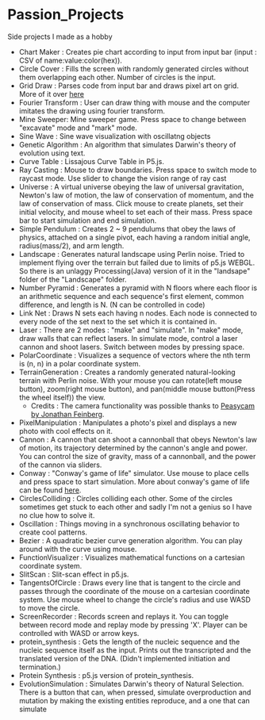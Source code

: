 # Passion_Projects
Side projects I made as a hobby

- Chart Maker : Creates pie chart according to input from input bar (input : CSV of name:value:color(hex)).
- Circle Cover : Fills the screen with randomly generated circles without them overlapping each other. Number of circles is the input.
- Grid Draw : Parses code from input bar and draws pixel art on grid. More of it over [here](https://github.com/MilkBomb11/GridDraw)
- Fourier Transform : User can draw thing with mouse and the computer imitates the drawing using fourier transform.
- Mine Sweeper: Mine sweeper game. Press space to change between "excavate" mode and "mark" mode.
- Sine Wave : Sine wave visualization with oscillatng objects
- Genetic Algorithm : An algorithm that simulates Darwin's theory of evolution using text.
- Curve Table : Lissajous Curve Table in P5.js.
- Ray Casting : Mouse to draw boundaries. Press space to switch mode to raycast mode. Use slider to change the vision range of ray cast
- Universe : A virtual universe obeying the law of universal gravitation, Newton's law of motion, the law of conservation of momentum, and the law of conservation of mass. Click mouse to create planets, set their initial velocity, and mouse wheel to set each of their mass. Press space bar to start simulation and end simulation.
- Simple Pendulum : Creates 2 ~ 9 pendulums that obey the laws of physics, attached on a single pivot, each having a random initial angle, radius(mass/2), and arm length.
- Landscape : Generates natural landscape using Perlin noise. Tried to implement flying over the terrain but failed due to limits of p5.js WEBGL. So there is an unlaggy Processing(Java) version of it in the "landsape" folder of the "Landscape" folder.
- Number Pyramid : Generates a pyramid with N floors where each floor is an arithmetic sequence and each sequence's first element, common difference, and length is N. (N can be controlled in code)
- Link Net : Draws N sets each having n nodes. Each node is connected to every node of the set next to the set which it is contained in.
- Laser : There are 2 modes : "make" and "simulate". In "make" mode, draw walls that can reflect lasers. In simulate mode, control a laser cannon and shoot lasers. Switch between modes by pressing space.
- PolarCoordinate : Visualizes a sequence of vectors where the nth term is (n, n) in a polar coordinate system.
- TerrainGeneration : Creates a randomly generated natural-looking terrain with Perlin noise. With your mouse you can rotate(left mouse button), zoom(right mouse button), and pan(middle mouse button(Press the wheel itself)) the view.
  - Credits : The camera functionality was possible thanks to [Peasycam by Jonathan Feinberg](http://mrfeinberg.com/peasycam/).
- PixelManipulation : Manipulates a photo's pixel and displays a new photo with cool effects on it.
- Cannon : A cannon that can shoot a cannonball that obeys Newton's law of motion, its trajectory determined by the cannon's angle and power. You can control the size of gravity, mass of a cannonball, and the power of the cannon via sliders.
- Conway : "Conway's game of life" simulator. Use mouse to place cells and press space to start simulation. More about conway's game of life can be found [here](https://en.wikipedia.org/wiki/Conway%27s_Game_of_Life).
- CirclesColliding : Circles colliding each other. Some of the circles sometimes get stuck to each other and sadly I'm not a genius so I have no clue how to solve it.
- Oscillation : Things moving in a synchronous oscillating behavior to create cool patterns.
- Bezier : A quadratic bezier curve generation algorithm. You can play around with the curve using mouse.
- FunctionVisualizer : Visualizes mathematical functions on a cartesian coordinate system.
- SlitScan : Slit-scan effect in p5.js.
- TangentsOfCircle : Draws every line that is tangent to the circle and passes through the coordinate of the mouse on a cartesian coordinate system. Use mouse wheel to change the circle's radius and use WASD to move the circle.
- ScreenRecorder : Records screen and replays it. You can toggle between record mode and replay mode by pressing 'X'. Player can be controlled with WASD or arrow keys.
- protein_synthesis : Gets the length of the nucleic sequence and the nucleic sequence itself as the input. Prints out the transcripted and the translated version of the DNA. (Didn't implemented initiation and termination.)
- Protein Synthesis : p5.js version of protein_synthesis.
- EvolutionSimulation : Simulates Darwin's theory of Natural Selection. There is a button that can, when pressed, simulate overproduction and mutation by making the existing entities reproduce, and a one that can simulate  

